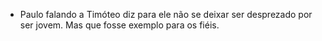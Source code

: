 - Paulo falando a Timóteo diz para ele não se deixar ser desprezado por ser jovem. Mas que fosse exemplo para os fiéis. 